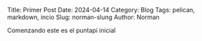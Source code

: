 Title: Primer Post
Date: 2024-04-14
Category: Blog
Tags: pelican, markdown, incio
Slug: norman-slung
Author: Norman

Comenzando este es el puntapi inicial
